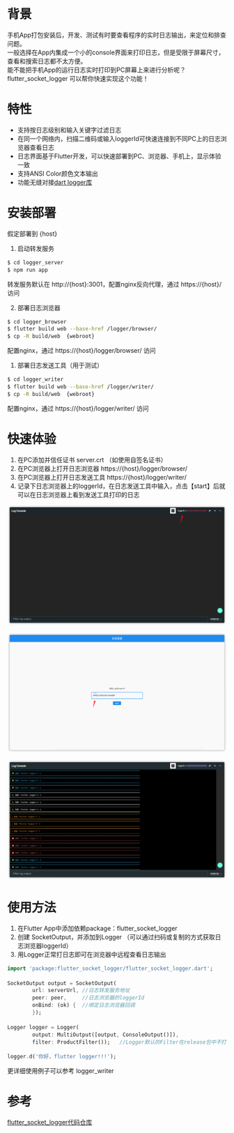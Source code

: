 # 背景

手机App打包安装后，开发、测试有时要查看程序的实时日志输出，来定位和排查问题。  
一般选择在App内集成一个小的console界面来打印日志，但是受限于屏幕尺寸，查看和搜索日志都不太方便。  
能不能把手机App的运行日志实时打印到PC屏幕上来进行分析呢？  
flutter_socket_logger 可以帮你快速实现这个功能！  

# 特性

* 支持按日志级别和输入关键字过滤日志
* 在同一个网络内，扫描二维码或输入loggerId可快速连接到不同PC上的日志浏览器查看日志
* 日志界面基于Flutter开发，可以快速部署到PC、浏览器、手机上，显示体验一致
* 支持ANSI Color颜色文本输出
* 功能无缝对接[dart logger库](https://pub.dev/packages/logger)

# 安装部署

假定部署到 {host}

1. 启动转发服务
```sh
$ cd logger_server
$ npm run app
```
转发服务默认在 http://{host}:3001，配置nginx反向代理，通过 https://{host}/ 访问

2. 部署日志浏览器
```sh
$ cd logger_browser
$ flutter build web --base-href /logger/browser/
$ cp -R build/web  {webroot}
```
配置nginx，通过 https://{host}/logger/browser/ 访问

1. 部署日志发送工具（用于测试）
```sh
$ cd logger_writer
$ flutter build web --base-href /logger/writer/
$ cp -R build/web  {webroot}
```
配置nginx，通过 https://{host}/logger/writer/ 访问

# 快速体验
1. 在PC添加并信任证书 server.crt （如使用自签名证书）
2. 在PC浏览器上打开日志浏览器  https://{host}/logger/browser/
3. 在PC浏览器上打开日志发送工具 https://{host}/logger/writer/
4. 记录下日志浏览器上的loggerId，在日志发送工具中输入，点击【start】后就可以在日志浏览器上看到发送工具打印的日志

![日志浏览器](images/snapshot1.png)

![日志发送工具](images/snapshot2.png)

![日志输出](images/snapshot3.png)

# 使用方法 

1. 在Flutter App中添加依赖package：flutter_socket_logger
2. 创建 SocketOutput，并添加到Logger （可以通过扫码或复制的方式获取日志浏览器loggerId）
3. 用Logger正常打日志即可在浏览器中远程查看日志输出


```dart
import 'package:flutter_socket_logger/flutter_socket_logger.dart';
 
SocketOutput output = SocketOutput(
        url: serverUrl, //日志转发服务地址
        peer: peer,     //日志浏览器的loggerId
        onBind: (ok) {  //绑定日志浏览器回调
        });
 
Logger logger = Logger(
        output: MultiOutput([output, ConsoleOutput()]),
        filter: ProductFilter());   //Logger默认的Filter在release包中不打印日志，如需打印可以使用我们提供的ProductFilter
 
logger.d('你好，flutter logger!!!');
```

更详细使用例子可以参考 logger_writer 

# 参考
[flutter_socket_logger代码仓库](https://github.com/victor-imlj/flutter_socket_logger)